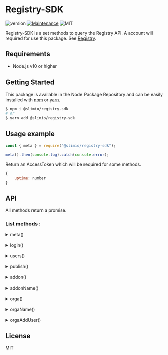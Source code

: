 # Registry-SDK
![version](https://img.shields.io/badge/version-0.1.0-blue.svg)
[![Maintenance](https://img.shields.io/badge/Maintained%3F-yes-green.svg)](https://github.com/SlimIO/is/commit-activity)
![MIT](https://img.shields.io/github/license/mashape/apistatus.svg)

Registry-SDK is a set methods to query the Registry API. A account will required for use this package. See [Registry](https://github.com/SlimIO/Registry).

## Requirements
- Node.js v10 or higher

## Getting Started

This package is available in the Node Package Repository and can be easily installed with [npm](https://docs.npmjs.com/getting-started/what-is-npm) or [yarn](https://yarnpkg.com).

```bash
$ npm i @slimio/registry-sdk
# or
$ yarn add @slimio/registry-sdk
```

## Usage example
```js
const { meta } = require("@slimio/registry-sdk");

meta().then(console.log).catch(console.error);
```
Return an AccessToken which will be required for some methods.
```js
{
    uptime: number
}
```

## API
All methods return a promise.

### List methods :

<details><summary>meta()</summary>

<br />

Service metadata.

Argument | Value | Required? | Notes 
--- | --- | :---: | --- 

Do this :
```js
const { meta } = require("@slimio/registry-sdk");

meta().then(console.log).catch(console.error);
```

Return :
```js
{
    uptime: number
}
```
</details>

<br />

<details><summary>login()</summary>

<br />

Authenticate a user and get an AccessToken.

Argument | Value | Required? | Notes 
--- | --- | :---: | --- 
myUsername | String | ✅ | Your name 
myPassword | String | ✅ | Your password 

Do this :
```js
const { login } = require("@slimio/registry-sdk");

login("myUsername", "myPassword")
    .then(console.log)
    .catch(console.error);
```

Return :
```js
string;
```
</details>

<br />

<details><summary>users()</summary>

<br />

Create a new user.

Argument | Value | Required? | Notes 
--- | --- | :---: | --- 
newUsername | String | ✅ | User name 
newPassword | String | ✅ | User password 

Do this :
```js
const { users } = require("@slimio/registry-sdk");

users("newUsername", "newPassword")
    .then(console.log)
    .catch(console.error);
```

Return :
```js
{
    userId: number;
}
```
</details>

<br />

<details><summary>publish()</summary>

<br />

Create or update an Addon release. This endpoint require an AccessToken.

Argument | Value | Required? | Notes 
--- | --- | :---: | --- 
pathOfAddonMainDir | String | ✅ | path of the addon main directory 
myToken | String | ✅ | My token obtained with login()

>⚠️ publish() to need that your main directory must contain package.json and slimio.toml files !

Do this :
```js
const { login, publish } = require("@slimio/registry-sdk");

async function main() {
    const myToken = await login("myUsername", "myPassword");
    const addonId = await publish("pathOfAddonMainDir", myToken);

    return addonId;
}

main().then(console.log).catch(console.error);
```

Return :
```js
{
    addonId: number
}
```
</details>

<br />

<details><summary>addon()</summary>

<br />

Get all available addons.

Argument | Value | Required? | Notes 
--- | --- | :---: | --- 

Do this :
```js
const { addon } = require("@slimio/registry-sdk");

addon().then(console.log).catch(console.error);
```

Return :
```js
[index: number]: string;
```
```js
// Example :
[
    "memory",
    "socket",
    "etc."
]
```
</details>

<br />

<details><summary>addonName()</summary>

<br />

Get a given addon by his name.

Argument | Value | Required? | Notes 
--- | --- | :---: | --- 
name | String | ✅ | Addon name

Do this :
```js
const { addonName } = require("@slimio/registry-sdk");

addonName("name").then(console.log).catch(console.error);
```

Return :
```js
{
    name: string,
    description: string,
    git: string,
    createdAt: Date,
    updatedAt: Date,
    author: {
        username: string,
        description: string
    },
    organisations: {
        name: string,
        createdAt: Date,
        updatedAt: Date
    },
    version: [
        {
            version: string,
            createdAt: string
        }
    ]
}
```
</details>

<br />

<details><summary>orga()</summary>

<br />

Get all organisations.

Argument | Value | Required? | Notes 
--- | --- | :---: | --- 

Do this :
```js
const { orga } = require("@slimio/registry-sdk");

orga().then(console.log).catch(console.error);
```

Return :
```js
{
    [name: string]: {
        description: string,
        owner: string,
        users: string[]
        addons: string[]
    }
}
```
</details>

<br />

<details><summary>orgaName()</summary>

<br />

Get an organisation by his name.

Argument | Value | Required? | Notes 
--- | --- | :---: | --- 
name | String | ✅ | Organisation name

Do this :
```js
const { orgaName } = require("@slimio/registry-sdk");

orgaName("name").then(console.log).catch(console.error);
```

Return :
```js
{
    name: string,
    description: string,
    createdAt: Date,
    updatedAt: Date,
    owner: {
        username: string,
        createdAt: Date,
        updatedAt: Date
    },
    users: [
        {
            username: string,
            createdAt: Date,
            updatedAt: Date
        }
    ]
    addons: [
        {
            name: string,
            description: string,
            git: string,
            createdAt: Date,
            updatedAt: Date
        }
    ]
}
```
</details>

<br />

<details><summary>orgaAddUser()</summary>

<br />

Add a user to an organisation. This endpoint require an AccessToken.

Argument | Value | Required? | Notes 
--- | --- | :---: | --- 
orgaName | String | ✅ | Organisation name
newUsername | String | ✅ | User name to insert to organisation
myToken | String | ✅ | My token obtained with login() 

Do this :
```js
const { login, orgaAddUser } = require("@slimio/registry-sdk");

async function main() {
    const myToken = await login("myUsername", "myPassword");
    const interfaceRet = await orgaAddUser("orgaName", "newUsername", myToken);

    return interfaceRet;
}

main().then(console.log).catch(console.error);
```
Return :

```js
{
    createdAt: date,
    updatedAt: date,
    organisationId: number,
    userId: number
}
```
</details>

## License
MIT
